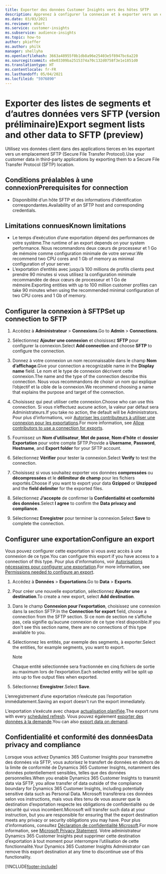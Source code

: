 ```yaml
---
title: Exporter des données Customer Insights vers des hôtes SFTP
description: Apprenez à configurer la connexion et à exporter vers un emplacement SFTP.
ms.date: 03/03/2021
ms.reviewer: mhart
ms.service: customer-insights
ms.subservice: audience-insights
ms.topic: how-to
author: pkieffer
ms.author: philk
manager: shellyha
ms.openlocfilehash: 3663a48955f0b1db8a96e25403e5f8947bc6a220
ms.sourcegitcommit: e8e03309ba2515374a70c132d0758f3e1e1851d0
ms.translationtype: HT
ms.contentlocale: fr-FR
ms.lasthandoff: 05/04/2021
ms.locfileid: "5976890"
---
```

# <a name="export-segment-lists-and-other-data-to-sftp-preview"></a><span data-ttu-id="165ac-103">Exporter des listes de segments et d’autres données vers SFTP (version préliminaire)</span><span class="sxs-lookup"><span data-stu-id="165ac-103">Export segment lists and other data to SFTP (preview)</span></span>

<span data-ttu-id="165ac-104">Utilisez vos données client dans des applications tierces en les exportant vers un emplacement SFTP (Secure File Transfer Protocol).</span><span class="sxs-lookup"><span data-stu-id="165ac-104">Use your customer data in third-party applications by exporting them to a Secure File Transfer Protocol (SFTP) location.</span></span>

## <a name="prerequisites-for-connection"></a><span data-ttu-id="165ac-105">Conditions préalables à une connexion</span><span class="sxs-lookup"><span data-stu-id="165ac-105">Prerequisites for connection</span></span>

- <span data-ttu-id="165ac-106">Disponibilité d’un hôte SFTP et des informations d’identification correspondantes.</span><span class="sxs-lookup"><span data-stu-id="165ac-106">Availability of an SFTP host and corresponding credentials.</span></span>

## <a name="known-limitations"></a><span data-ttu-id="165ac-107">Limitations connues</span><span class="sxs-lookup"><span data-stu-id="165ac-107">Known limitations</span></span>

- <span data-ttu-id="165ac-108">Le temps d’exécution d’une exportation dépend des performances de votre système.</span><span class="sxs-lookup"><span data-stu-id="165ac-108">The runtime of an export depends on your system performance.</span></span> <span data-ttu-id="165ac-109">Nous recommandons deux cœurs de processeur et 1 Go de mémoire comme configuration minimale de votre serveur.</span><span class="sxs-lookup"><span data-stu-id="165ac-109">We recommend two CPU cores and 1 Gb of memory as minimal configuration of your server.</span></span> 
- <span data-ttu-id="165ac-110">L’exportation d’entités avec jusqu’à 100 millions de profils clients peut prendre 90 minutes si vous utilisez la configuration minimale recommandée de deux cœurs de processeur et 1 Go de mémoire.</span><span class="sxs-lookup"><span data-stu-id="165ac-110">Exporting entities with up to 100 million customer profiles can take 90 minutes when using the recommended minimal configuration of two CPU cores and 1 Gb of memory.</span></span> 

## <a name="set-up-connection-to-sftp"></a><span data-ttu-id="165ac-111">Configurer la connexion à SFTP</span><span class="sxs-lookup"><span data-stu-id="165ac-111">Set up connection to SFTP</span></span>

1. <span data-ttu-id="165ac-112">Accédez à **Administrateur** > **Connexions**.</span><span class="sxs-lookup"><span data-stu-id="165ac-112">Go to **Admin** > **Connections**.</span></span>

1. <span data-ttu-id="165ac-113">Sélectionnez **Ajouter une connexion** et choisissez **SFTP** pour configurer la connexion.</span><span class="sxs-lookup"><span data-stu-id="165ac-113">Select **Add connection** and choose **SFTP** to configure the connection.</span></span>

1. <span data-ttu-id="165ac-114">Donnez à votre connexion un nom reconnaissable dans le champ **Nom d’affichage**.</span><span class="sxs-lookup"><span data-stu-id="165ac-114">Give your connection a recognizable name in the **Display name** field.</span></span> <span data-ttu-id="165ac-115">Le nom et le type de connexion décrivent cette connexion.</span><span class="sxs-lookup"><span data-stu-id="165ac-115">The name and the type of the connection describe this connection.</span></span> <span data-ttu-id="165ac-116">Nous vous recommandons de choisir un nom qui explique l’objectif et la cible de la connexion.</span><span class="sxs-lookup"><span data-stu-id="165ac-116">We recommend choosing a name that explains the purpose and target of the connection.</span></span>

1. <span data-ttu-id="165ac-117">Choisissez qui peut utiliser cette connexion.</span><span class="sxs-lookup"><span data-stu-id="165ac-117">Choose who can use this connection.</span></span> <span data-ttu-id="165ac-118">Si vous n’effectuez aucune action, la valeur par défaut sera Administrateurs.</span><span class="sxs-lookup"><span data-stu-id="165ac-118">If you take no action, the default will be Administrators.</span></span> <span data-ttu-id="165ac-119">Pour plus d’informations, voir [Autoriser les contributeurs à utiliser une connexion pour les exportations](connections.md#allow-contributors-to-use-a-connection-for-exports).</span><span class="sxs-lookup"><span data-stu-id="165ac-119">For more information, see [Allow contributors to use a connection for exports](connections.md#allow-contributors-to-use-a-connection-for-exports).</span></span>

1. <span data-ttu-id="165ac-120">Fournissez un **Nom d’utilisateur**, **Mot de passe**, **Nom d’hôte** et **dossier Exportation** pour votre compte SFTP.</span><span class="sxs-lookup"><span data-stu-id="165ac-120">Provide a **Username**, **Password**, **Hostname**, and **Export folder** for your SFTP account.</span></span>

1. <span data-ttu-id="165ac-121">Sélectionnez **Vérifier** pour tester la connexion.</span><span class="sxs-lookup"><span data-stu-id="165ac-121">Select **Verify** to test the connection.</span></span>

1. <span data-ttu-id="165ac-122">Choisissez si vous souhaitez exporter vos données **compressées** ou **décompressées** et le **délimiteur de champ** pour les fichiers exportés.</span><span class="sxs-lookup"><span data-stu-id="165ac-122">Choose if you want to export your data **Gzipped** or **Unzipped** and the **field delimiter** for the exported files.</span></span>

1. <span data-ttu-id="165ac-123">Sélectionnez **J’accepte** de confirmer la **Confidentialité et conformité des données**.</span><span class="sxs-lookup"><span data-stu-id="165ac-123">Select **I agree** to confirm the **Data privacy and compliance**.</span></span>

1. <span data-ttu-id="165ac-124">Sélectionnez **Enregistrer** pour terminer la connexion.</span><span class="sxs-lookup"><span data-stu-id="165ac-124">Select **Save** to complete the connection.</span></span>

## <a name="configure-an-export"></a><span data-ttu-id="165ac-125">Configurer une exportation</span><span class="sxs-lookup"><span data-stu-id="165ac-125">Configure an export</span></span>

<span data-ttu-id="165ac-126">Vous pouvez configurer cette exportation si vous avez accès à une connexion de ce type.</span><span class="sxs-lookup"><span data-stu-id="165ac-126">You can configure this export if you have access to a connection of this type.</span></span> <span data-ttu-id="165ac-127">Pour plus d’informations, voir [Autorisations nécessaires pour configurer une exportation](export-destinations.md#set-up-a-new-export).</span><span class="sxs-lookup"><span data-stu-id="165ac-127">For more information, see [Permissions needed to configure an export](export-destinations.md#set-up-a-new-export).</span></span>

1. <span data-ttu-id="165ac-128">Accédez à **Données** > **Exportations**.</span><span class="sxs-lookup"><span data-stu-id="165ac-128">Go to **Data** > **Exports**.</span></span>

1. <span data-ttu-id="165ac-129">Pour créer une nouvelle exportation, sélectionnez **Ajouter une destination**.</span><span class="sxs-lookup"><span data-stu-id="165ac-129">To create a new export, select **Add destination**.</span></span>

1. <span data-ttu-id="165ac-130">Dans le champ **Connexion pour l’exportation**, choisissez une connexion dans la section SFTP.</span><span class="sxs-lookup"><span data-stu-id="165ac-130">In the **Connection for export** field, choose a connection from the SFTP section.</span></span> <span data-ttu-id="165ac-131">Si ce nom de section ne s’affiche pas, cela signifie qu’aucune connexion de ce type n’est disponible.</span><span class="sxs-lookup"><span data-stu-id="165ac-131">If you don't see this section name, there are no connections of this type available to you.</span></span>

1. <span data-ttu-id="165ac-132">Sélectionnez les entités, par exemple des segments, à exporter.</span><span class="sxs-lookup"><span data-stu-id="165ac-132">Select the entities, for example segments, you want to export.</span></span>

   > [!NOTE]
   > <span data-ttu-id="165ac-133">Chaque entité sélectionnée sera fractionnée en cinq fichiers de sortie au maximum lors de l’exportation.</span><span class="sxs-lookup"><span data-stu-id="165ac-133">Each selected entity will be split up into up to five output files when exported.</span></span> 

1. <span data-ttu-id="165ac-134">Sélectionnez **Enregistrer**.</span><span class="sxs-lookup"><span data-stu-id="165ac-134">Select **Save**.</span></span>

<span data-ttu-id="165ac-135">L’enregistrement d’une exportation n’exécute pas l’exportation immédiatement.</span><span class="sxs-lookup"><span data-stu-id="165ac-135">Saving an export doesn't run the export immediately.</span></span>

<span data-ttu-id="165ac-136">L’exportation s’exécute avec chaque [actualisation planifiée](system.md#schedule-tab).</span><span class="sxs-lookup"><span data-stu-id="165ac-136">The export runs with every [scheduled refresh](system.md#schedule-tab).</span></span> <span data-ttu-id="165ac-137">Vous pouvez également [exporter des données à la demande](export-destinations.md#run-exports-on-demand).</span><span class="sxs-lookup"><span data-stu-id="165ac-137">You can also [export data on demand](export-destinations.md#run-exports-on-demand).</span></span> 

## <a name="data-privacy-and-compliance"></a><span data-ttu-id="165ac-138">Confidentialité et conformité des données</span><span class="sxs-lookup"><span data-stu-id="165ac-138">Data privacy and compliance</span></span>

<span data-ttu-id="165ac-139">Lorsque vous activez Dynamics 365 Customer Insights pour transmettre des données via SFTP, vous autorisez le transfert de données en dehors de la limite de conformité de Dynamics 365 Customer Insights, notamment des données potentiellement sensibles, telles que des données personnelles.</span><span class="sxs-lookup"><span data-stu-id="165ac-139">When you enable Dynamics 365 Customer Insights to transmit data via SFTP, you allow transfer of data outside of the compliance boundary for Dynamics 365 Customer Insights, including potentially sensitive data such as Personal Data.</span></span> <span data-ttu-id="165ac-140">Microsoft transférera ces données selon vos instructions, mais vous êtes tenu de vous assurer que la destination d’exportation respecte les obligations de confidentialité ou de sécurité qui vous incombent.</span><span class="sxs-lookup"><span data-stu-id="165ac-140">Microsoft will transfer such data at your instruction, but you are responsible for ensuring that the export destination meets any privacy or security obligations you may have.</span></span> <span data-ttu-id="165ac-141">Pour plus d’informations, consultez [Déclaration de confidentialité Microsoft](https://go.microsoft.com/fwlink/?linkid=396732).</span><span class="sxs-lookup"><span data-stu-id="165ac-141">For more information, see [Microsoft Privacy Statement](https://go.microsoft.com/fwlink/?linkid=396732).</span></span>
<span data-ttu-id="165ac-142">Votre administrateur Dynamics 365 Customer Insights peut supprimer cette destination d’exportation à tout moment pour interrompre l’utilisation de cette fonctionnalité.</span><span class="sxs-lookup"><span data-stu-id="165ac-142">Your Dynamics 365 Customer Insights Administrator can remove this export destination at any time to discontinue use of this functionality.</span></span>

[!INCLUDE[footer-include](../includes/footer-banner.md)]
